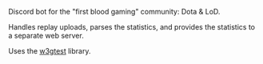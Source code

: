 Discord bot for the "first blood gaming" community: Dota & LoD.

Handles replay uploads, parses the statistics, and provides the statistics to a separate web server.

Uses the [w3gtest](https://github.com/AiStudent/w3gtest) library.